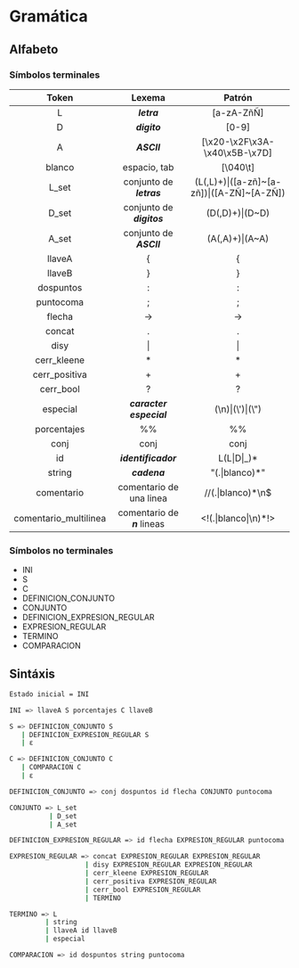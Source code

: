 # Gramática

## Alfabeto

### Símbolos terminales

| Token | Lexema | Patrón |
| :-: | :-: | :-: |
| L | **_letra_** | [a-zA-ZñÑ] |
| D | **_digito_** | [0-9] |
| A | **_ASCII_** | [\x20-\x2F\x3A-\x40\x5B-\x7D] |
| blanco | espacio, tab | [\040\t] |
| L_set | conjunto de **_letras_** | (L(,L)+)\|([a-zñ]~[a-zñ])\|([A-ZÑ]~[A-ZÑ]) |
| D_set | conjunto de **_digitos_** | (D(,D)+)\|(D~D) |
| A_set | conjunto de **_ASCII_** | (A(,A)+)\|(A~A) |
| llaveA | { | { |
| llaveB | } | } |
| dospuntos | : | : |
| puntocoma | ; | ; |
| flecha | -> | -> |
| concat | . | . |
| disy | \| | \| |
| cerr_kleene | \* | \* |
| cerr_positiva | + | + |
| cerr_bool | ? | ? |
| especial | **_caracter especial_** | (\\n)\|(\\')\|(\\") |
| porcentajes | %% | %% |
| conj | conj | conj |
| id | **_identificador_** | L(L\|D\|\_)\* |
| string | **_cadena_** | "(.\|blanco)\*" |
| comentario | comentario de una linea | //(.\|blanco)\*\n$ |
| comentario_multilinea | comentario de **_n_** lineas | <!(.\|blanco\|\n)\*!> |

### Símbolos no terminales

- INI
- S
- C
- DEFINICION_CONJUNTO
- CONJUNTO
- DEFINICION_EXPRESION_REGULAR
- EXPRESION_REGULAR
- TERMINO
- COMPARACION

## Sintáxis

```sh
Estado inicial = INI

INI => llaveA S porcentajes C llaveB

S => DEFINICION_CONJUNTO S
   | DEFINICION_EXPRESION_REGULAR S
   | ɛ

C => DEFINICION_CONJUNTO C
   | COMPARACION C
   | ɛ

DEFINICION_CONJUNTO => conj dospuntos id flecha CONJUNTO puntocoma

CONJUNTO => L_set
          | D_set
          | A_set

DEFINICION_EXPRESION_REGULAR => id flecha EXPRESION_REGULAR puntocoma

EXPRESION_REGULAR => concat EXPRESION_REGULAR EXPRESION_REGULAR
                   | disy EXPRESION_REGULAR EXPRESION_REGULAR
                   | cerr_kleene EXPRESION_REGULAR
                   | cerr_positiva EXPRESION_REGULAR
                   | cerr_bool EXPRESION_REGULAR
                   | TERMINO

TERMINO => L
		 | string
         | llaveA id llaveB
         | especial

COMPARACION => id dospuntos string puntocoma
```
